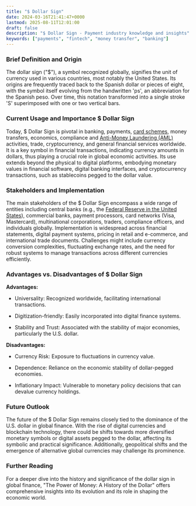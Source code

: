 ```yaml
---
title: "$ Dollar Sign"
date: 2024-03-16T21:41:47+0000
lastmod: 2025-08-11T12:01:00
draft: false
description: "$ Dollar Sign - Payment industry knowledge and insights"
keywords: ["payments", "fintech", "money transfer", "banking"]
---
```


### Brief Definition and Origin

The dollar sign ("$"), a symbol recognized globally, signifies the unit of currency used in various countries, most notably the United States. Its origins are frequently traced back to the Spanish dollar or pieces of eight, with the symbol itself evolving from the handwritten 'ps', an abbreviation for the Spanish peso. Over time, this notation transformed into a single stroke 'S' superimposed with one or two vertical bars.

### Current Usage and Importance $ Dollar Sign

Today, $ Dollar Sign is pivotal in banking, payments, [card schemes](https://faisalkhanllc.xyz/resources/payments-wiki/c/card-schemes/), money transfers, economics, compliance and [Anti-Money Laundering (AML)](https://faisalkhanllc.xyz/resources/payments-wiki/a/anti-money-laundering-aml/) activities, trade, cryptocurrency, and general financial services worldwide. It is a key symbol in financial transactions, indicating currency amounts in dollars, thus playing a crucial role in global economic activities. Its use extends beyond the physical to digital platforms, embodying monetary values in financial software, digital banking interfaces, and cryptocurrency transactions, such as stablecoins pegged to the dollar value.

### Stakeholders and Implementation

The main stakeholders of the $ Dollar Sign encompass a wide range of entities including central banks (e.g., the [Federal Reserve in the United States](https://faisalkhan.com/learn/explainers/federal-reserve-system/)), commercial banks, payment processors, card networks (Visa, Mastercard), multinational corporations, traders, compliance officers, and individuals globally. Implementation is widespread across financial statements, digital payment systems, pricing in retail and e-commerce, and international trade documents. Challenges might include currency conversion complexities, fluctuating exchange rates, and the need for robust systems to manage transactions across different currencies efficiently.

### Advantages vs. Disadvantages of $ Dollar Sign

**Advantages:**

- Universality: Recognized worldwide, facilitating international transactions.

- Digitization-friendly: Easily incorporated into digital finance systems.

- Stability and Trust: Associated with the stability of major economies, particularly the U.S. dollar.

**Disadvantages:**

- Currency Risk: Exposure to fluctuations in currency value.

- Dependence: Reliance on the economic stability of dollar-pegged economies.

- Inflationary Impact: Vulnerable to monetary policy decisions that can devalue currency holdings.

### Future Outlook

The future of the $ Dollar Sign remains closely tied to the dominance of the U.S. dollar in global finance. With the rise of digital currencies and blockchain technology, there could be shifts towards more diversified monetary symbols or digital assets pegged to the dollar, affecting its symbolic and practical significance. Additionally, geopolitical shifts and the emergence of alternative global currencies may challenge its prominence.

### Further Reading

For a deeper dive into the history and significance of the dollar sign in global finance, "The Power of Money: A History of the Dollar" offers comprehensive insights into its evolution and its role in shaping the economic world.